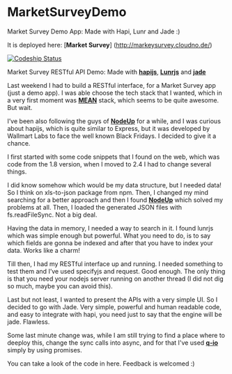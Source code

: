 MarketSurveyDemo
================

Market Survey Demo App: Made with Hapi, Lunr and Jade :)

It is deployed here: [**Market Survey**] (http://markeysurvey.cloudno.de/)

[ ![Codeship Status](https://www.codeship.io/projects/55580bc0-7948-0131-88c6-0612149c5f53/status)](https://www.codeship.io/projects/14094)

Market Survey RESTful API Demo: Made with [**hapijs**](http://hapijs.com), [**Lunrjs**](http://lunrjs.com) and [**jade**](http://jade-lang.com/)

Last weekend I had to build a RESTful interface, for a Market Survey app (just a demo app).  I was able choose the tech stack that I wanted, which in a very first moment was [**MEAN**](http://www.mean.io/) stack, which seems to be quite awesome. But wait.

I’ve been also following the guys of [**NodeUp**](http://nodeup.com/) for a while, and I was curious about hapijs, which is quite similar to Express, but it was developed by Wallmart Labs to face the well known Black Fridays. I decided to give it a chance.

I first started with some code snippets that I found on the web, which was code from the 1.8 version, when I moved to 2.4 I had to change several things. 

I did know somehow which would be my data structure, but I needed data! So I think on xls-to-json package from npm. Then, I changed my mind searching for a better approach and then I found [**NodeUp**](http://www.json-generator.com/) which solved my problems at all. Then, I loaded the generated JSON files with fs.readFileSync. Not a big deal. 

Having the data in memory, I needed a way to search in it.  I found lunrjs which was simple enough but powerful. What you need to do, is to say which fields are gonna be indexed and after that you have to index your data. Works like a charm! 

Till then, I had my RESTful interface up and running. I needed something to test them and I’ve used specifyjs and request. Good enough. The only thing is that you need your nodejs server running on another thread (I did not dig so much, maybe you can avoid this).

Last but not least, I wanted to present the APIs with a very simple UI. So I decided to go with Jade. Very simple, powerful and human readable code, and easy to integrate with hapi, you need just to say that the engine will be jade. Flawless.

Some last minute change was, while I am still trying to find a place where to deeploy this, change the sync calls into async, and for that I've used [**q-io**](https://github.com/kriskowal/q-io) simply by using promises. 

You can take a look of the code in here. Feedback is welcomed :)

